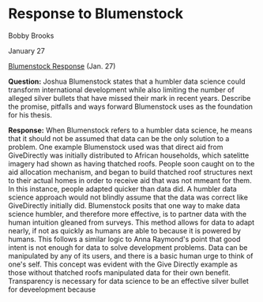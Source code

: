 # Response to Blumenstock
Bobby Brooks

January 27

[Blumenstock Response](https://www.nature.com/magazine-assets/d41586-018-06215-5/d41586-018-06215-5.pdf) (Jan. 27)

**Question:** Joshua Blumenstock states that a humbler data science could transform international development while also limiting the number of alleged silver bullets that have missed their mark in recent years. Describe the promise, pitfalls and ways forward Blumenstock uses as the foundation for his thesis.

**Response:**  When Blumenstock refers to a humbler data science, he means that it should not be assumed that data can be the only solution to a problem. One example Blumenstock used was that direct aid from GiveDirectly was initially distributed to African households, which satelitte imagery had shown as having thatched roofs. People soon caught on to the aid allocation mechanism, and began to build thatched roof structures next to their actual homes in order to receive aid that was not mmeant for them. In this instance, people adapted quicker than data did. A humbler data science approach would not blindly assume that the data was correct like GiveDirectly initially did. Blumenstock posits that one way to make data science humbler, and therefore more effective, is to partner data with the human intuition gleaned from surveys. This method allows for data to adapt nearly, if not as quickly as humans are able to because it is powered by humans. This follows a similar logic to Anna Raymond's point that good intent is not enough for data to solve development problems. Data can be manipulated by any of its users, and there is a basic human urge to think of one's self. This concept was evident with the Give Directly example as those without thatched roofs manipulated data for their own benefit.
Transparency is necessary for data science to be an effective silver bullet for deveelopment because
